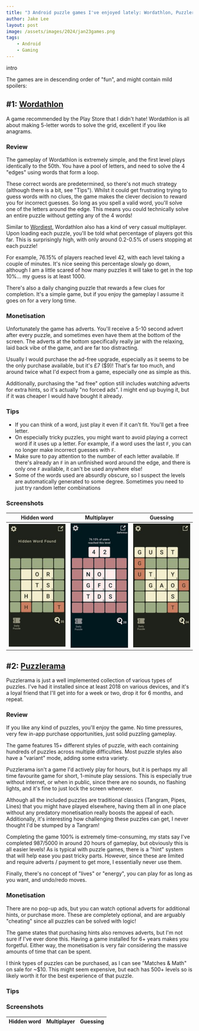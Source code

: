 ```yaml
---
title: "3 Android puzzle games I've enjoyed lately: Wordathlon, Puzzlerama 📲"
author: Jake Lee
layout: post
image: /assets/images/2024/jan23games.png
tags:
    - Android
    - Gaming
---
```


intro

The games are in descending order of "fun", and might contain mild spoilers:

## #1: [Wordathlon](https://play.google.com/store/apps/details?id=com.legenbearygames.wordathlon.word.matrix.puzzle)

A game recommended by the Play Store that I didn't hate! Wordathlon is all about making 5-letter words to solve the grid, excellent if you like anagrams.

### Review

The gameplay of Wordathlon is extremely simple, and the first level plays identically to the 50th. You have a pool of letters, and need to solve the 4 "edges" using words that form a loop.

These correct words are predetermined, so there's not much strategy (although there is a bit, see "Tips"). Whilst it could get frustrating trying to guess words with no clues, the game makes the clever decision to reward you for incorrect guesses. So long as you spell a valid word, you'll solve one of the letters around the edge. This means you could technically solve an entire puzzle without getting any of the 4 words!

Similar to [Wordiest](https://play.google.com/store/apps/details?id=com.concreterose.wordiest), Wordathlon also has a kind of very casual multiplayer. Upon loading each puzzle, you'll be told what percentage of players got this far. This is surprisingly high, with only around 0.2-0.5% of users stopping at each puzzle! 

For example, 76.15% of players reached level 42, with each level taking a couple of minutes. It's nice seeing this percentage slowly go down, although I am a little scared of how many puzzles it will take to get in the top 10%... my guess is at least 1000.

There's also a daily changing puzzle that rewards a few clues for completion. It's a simple game, but if you enjoy the gameplay I assume it goes on for a very long time.

### Monetisation

Unfortunately the game has adverts. You'll receive a 5-10 second advert after every puzzle, and sometimes even have them at the bottom of the screen. The adverts at the bottom specifically really jar with the relaxing, laid back vibe of the game, and are far too distracting.

Usually I would purchase the ad-free upgrade, especially as it seems to be the only purchase available, but it's £7 ($9)! That's far too much, and around twice what I'd expect from a game, especially one as simple as this.

Additionally, purchasing the "ad free" option still includes watching adverts for extra hints, so it's actually "no forced ads". I might end up buying it, but if it was cheaper I would have bought it already.

### Tips

* If you can think of a word, just play it even if it can't fit. You'll get a free letter.
* On especially tricky puzzles, you might want to avoid playing a correct word if it uses up a letter. For example, if a word uses the last `F`, you can no longer make incorrect guesses with `F`.
* Make sure to pay attention to the number of each letter available. If there's already an `F` in an unfinished word around the edge, and there is only one `F` available, it can't be used anywhere else!
* Some of the words used are absurdly obscure, so I suspect the levels are automatically generated to some degree. Sometimes you need to just try random letter combinations

### Screenshots

| Hidden word | Multiplayer | Guessing |
| --- | --- | --- |
| [![](/assets/images/2024/jan24-word-1-thumbnail.jpg)](/assets/images/2024/jan24-word-1.jpg) | [![](/assets/images/2024/jan24-word-2-thumbnail.jpg)](/assets/images/2024/jan24-word-2.jpg) |[![](/assets/images/2024/jan24-word-3-thumbnail.jpg)](/assets/images/2024/jan24-word-3.jpg) |

## #2: [Puzzlerama](https://play.google.com/store/apps/details?id=com.leodesol.games.puzzlecollection)

Puzzlerama is just a well implemented collection of various types of puzzles. I've had it installed since at least 2018 on various devices, and it's a loyal friend that I'll get into for a week or two, drop it for 6 months, and repeat.

### Review

If you like any kind of puzzles, you'll enjoy the game. No time pressures, very few in-app purchase opportunities, just solid puzzling gameplay.

The game features 15+ different styles of puzzle, with each containing hundreds of puzzles across multiple difficulties. Most puzzle styles also have a "variant" mode, adding some extra variety. 

Puzzlerama isn't a game I'd actively play for hours, but it is perhaps my all time favourite game for short, 1-minute play sessions. This is especially true without internet, or when in public, since there are no sounds, no flashing lights, and it's fine to just lock the screen whenever.

Although all the included puzzles are traditional classics (Tangram, Pipes, Lines) that you might have played elsewhere, having them all in one place without any predatory monetisation really boosts the appeal of each. Additionally, it's interesting how challenging these puzzles can get, I never thought I'd be stumped by a Tangram!

Completing the game 100% is extremely time-consuming, my stats say I've completed 987/5000 in around 20 hours of gameplay, but obviously this is all easier levels! As is typical with puzzle games, there is a "hint" system that will help ease you past tricky parts. However, since these are limited and require adverts / payment to get more, I essentially never use them.

Finally, there's no concept of "lives" or "energy", you can play for as long as you want, and undo/redo moves.

### Monetisation

There are no pop-up ads, but you can watch optional adverts for additional hints, or purchase more. These are completely optional, and are arguably "cheating" since all puzzles can be solved with logic!

The game states that purchasing hints also removes adverts, but I'm not sure if I've ever done this. Having a game installed for 6+ years makes you forgetful. Either way, the monetisation is very fair considering the massive amounts of time that can be spent.

I think types of puzzles can be purchased, as I can see "Matches & Math" on sale for ~$10. This might seem expensive, but each has 500+ levels so is likely worth it for the best experience of that puzzle.

### Tips



### Screenshots

| Hidden word | Multiplayer | Guessing |
| --- | --- | --- |
